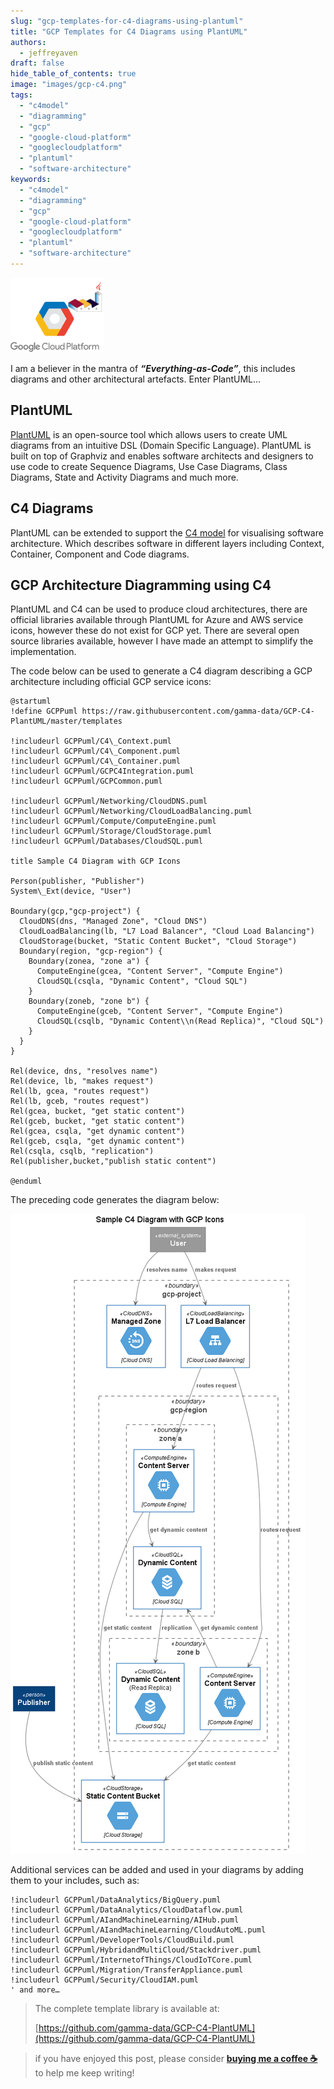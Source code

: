 ```yaml
---
slug: "gcp-templates-for-c4-diagrams-using-plantuml"
title: "GCP Templates for C4 Diagrams using PlantUML"
authors:	
  - jeffreyaven
draft: false
hide_table_of_contents: true
image: "images/gcp-c4.png"
tags: 
  - "c4model"
  - "diagramming"
  - "gcp"
  - "google-cloud-platform"
  - "googlecloudplatform"
  - "plantuml"
  - "software-architecture"
keywords:	
  - "c4model"
  - "diagramming"
  - "gcp"
  - "google-cloud-platform"
  - "googlecloudplatform"
  - "plantuml"
  - "software-architecture"
---
```


![GCP C4 Diagramming](images/gcp-c4.png)

I am a believer in the mantra of _**“Everything-as-Code”**_, this includes diagrams and other architectural artefacts. Enter PlantUML…

## PlantUML

[PlantUML](https://plantuml.com/) is an open-source tool which allows users to create UML diagrams from an intuitive DSL (Domain Specific Language). PlantUML is built on top of Graphviz and enables software architects and designers to use code to create Sequence Diagrams, Use Case Diagrams, Class Diagrams, State and Activity Diagrams and much more.

## C4 Diagrams

PlantUML can be extended to support the [C4 model](https://c4model.com/) for visualising software architecture. Which describes software in different layers including Context, Container, Component and Code diagrams.

## GCP Architecture Diagramming using C4

PlantUML and C4 can be used to produce cloud architectures, there are official libraries available through PlantUML for Azure and AWS service icons, however these do not exist for GCP yet. There are several open source libraries available, however I have made an attempt to simplify the implementation.

The code below can be used to generate a C4 diagram describing a GCP architecture including official GCP service icons:

```
@startuml
!define GCPPuml https://raw.githubusercontent.com/gamma-data/GCP-C4-PlantUML/master/templates

!includeurl GCPPuml/C4\_Context.puml
!includeurl GCPPuml/C4\_Component.puml
!includeurl GCPPuml/C4\_Container.puml
!includeurl GCPPuml/GCPC4Integration.puml
!includeurl GCPPuml/GCPCommon.puml

!includeurl GCPPuml/Networking/CloudDNS.puml
!includeurl GCPPuml/Networking/CloudLoadBalancing.puml
!includeurl GCPPuml/Compute/ComputeEngine.puml
!includeurl GCPPuml/Storage/CloudStorage.puml
!includeurl GCPPuml/Databases/CloudSQL.puml

title Sample C4 Diagram with GCP Icons

Person(publisher, "Publisher")
System\_Ext(device, "User")

Boundary(gcp,"gcp-project") {
  CloudDNS(dns, "Managed Zone", "Cloud DNS")
  CloudLoadBalancing(lb, "L7 Load Balancer", "Cloud Load Balancing")
  CloudStorage(bucket, "Static Content Bucket", "Cloud Storage")
  Boundary(region, "gcp-region") {
    Boundary(zonea, "zone a") {
      ComputeEngine(gcea, "Content Server", "Compute Engine")
      CloudSQL(csqla, "Dynamic Content", "Cloud SQL")
    }
    Boundary(zoneb, "zone b") {
      ComputeEngine(gceb, "Content Server", "Compute Engine")
      CloudSQL(csqlb, "Dynamic Content\\n(Read Replica)", "Cloud SQL")
    }
  }
}

Rel(device, dns, "resolves name")
Rel(device, lb, "makes request")
Rel(lb, gcea, "routes request")
Rel(lb, gceb, "routes request")
Rel(gcea, bucket, "get static content")
Rel(gceb, bucket, "get static content")
Rel(gcea, csqla, "get dynamic content")
Rel(gceb, csqla, "get dynamic content")
Rel(csqla, csqlb, "replication")
Rel(publisher,bucket,"publish static content")

@enduml
```

The preceding code generates the diagram below:

[![](images/Sample-C4-Diagram-with-GCP-Icons.png)](images/Sample-C4-Diagram-with-GCP-Icons.png)

Additional services can be added and used in your diagrams by adding them to your includes, such as:

```
!includeurl GCPPuml/DataAnalytics/BigQuery.puml
!includeurl GCPPuml/DataAnalytics/CloudDataflow.puml
!includeurl GCPPuml/AIandMachineLearning/AIHub.puml
!includeurl GCPPuml/AIandMachineLearning/CloudAutoML.puml
!includeurl GCPPuml/DeveloperTools/CloudBuild.puml
!includeurl GCPPuml/HybridandMultiCloud/Stackdriver.puml
!includeurl GCPPuml/InternetofThings/CloudIoTCore.puml
!includeurl GCPPuml/Migration/TransferAppliance.puml
!includeurl GCPPuml/Security/CloudIAM.puml
' and more…
```

> The complete template library is available at:
> 
> [https://github.com/gamma-data/GCP-C4-PlantUML](https://github.com/gamma-data/GCP-C4-PlantUML)

> if you have enjoyed this post, please consider [__buying me a coffee ☕__](https://www.buymeacoffee.com/jeffreyaven) to help me keep writing!
